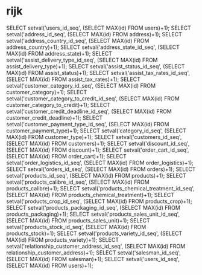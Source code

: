 # rijk

SELECT setval('users_id_seq', (SELECT MAX(id) FROM users)+1);
SELECT setval('address_id_seq', (SELECT MAX(id) FROM address)+1);
SELECT setval('address_country_id_seq', (SELECT MAX(id) FROM address_country)+1);
SELECT setval('address_state_id_seq', (SELECT MAX(id) FROM address_state)+1);
SELECT setval('assist_delivery_type_id_seq', (SELECT MAX(id) FROM assist_delivery_type)+1);
SELECT setval('assist_status_id_seq', (SELECT MAX(id) FROM assist_status)+1);
SELECT setval('assist_tax_rates_id_seq', (SELECT MAX(id) FROM assist_tax_rates)+1);
SELECT setval('customer_category_id_seq', (SELECT MAX(id) FROM customer_category)+1);
SELECT setval('customer_category_to_credit_id_seq', (SELECT MAX(id) FROM customer_category_to_credit)+1);
SELECT setval('customer_credit_deadline_id_seq', (SELECT MAX(id) FROM customer_credit_deadline)+1);
SELECT setval('customer_payment_type_id_seq', (SELECT MAX(id) FROM customer_payment_type)+1);
SELECT setval('category_id_seq', (SELECT MAX(id) FROM customer_type)+1);
SELECT setval('customers_id_seq', (SELECT MAX(id) FROM customers)+1);
SELECT setval('discount_id_seq', (SELECT MAX(id) FROM discount)+1);
SELECT setval('order_cart_id_seq', (SELECT MAX(id) FROM order_cart)+1);
SELECT setval('order_logistics_id_seq', (SELECT MAX(id) FROM order_logistics)+1);
SELECT setval('orders_id_seq', (SELECT MAX(id) FROM orders)+1);
SELECT setval('products_id_seq', (SELECT MAX(id) FROM products)+1);
SELECT setval('products_calibre_id_seq', (SELECT MAX(id) FROM products_calibre)+1);
SELECT setval('products_chemical_treatment_id_seq', (SELECT MAX(id) FROM products_chemical_treatment)+1);
SELECT setval('products_crop_id_seq', (SELECT MAX(id) FROM products_crop)+1);
SELECT setval('products_packaging_id_seq', (SELECT MAX(id) FROM products_packaging)+1);
SELECT setval('products_sales_unit_id_seq', (SELECT MAX(id) FROM products_sales_unit)+1);
SELECT setval('products_stock_id_seq', (SELECT MAX(id) FROM products_stock)+1);
SELECT setval('products_variety_id_seq', (SELECT MAX(id) FROM products_variety)+1);
SELECT setval('relationship_customer_address_id_seq', (SELECT MAX(id) FROM relationship_customer_address)+1);
SELECT setval('salesman_id_seq', (SELECT MAX(id) FROM salesman)+1);
SELECT setval('users_id_seq', (SELECT MAX(id) FROM users)+1);
